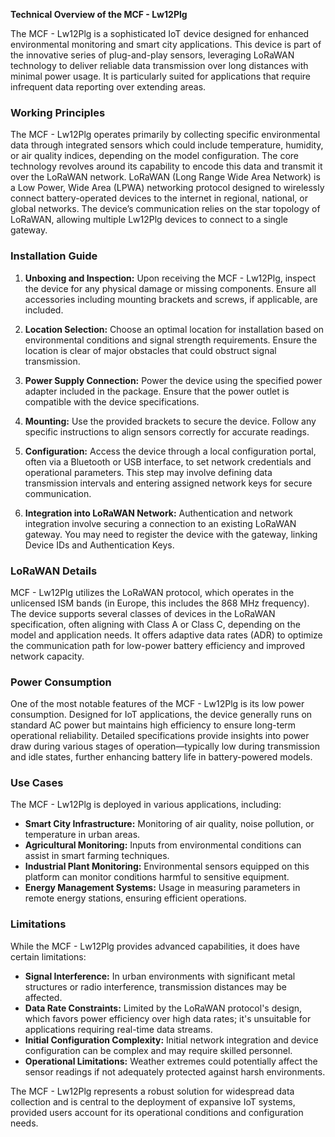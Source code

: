 **Technical Overview of the MCF - Lw12Plg**

The MCF - Lw12Plg is a sophisticated IoT device designed for enhanced environmental monitoring and smart city applications. This device is part of the innovative series of plug-and-play sensors, leveraging LoRaWAN technology to deliver reliable data transmission over long distances with minimal power usage. It is particularly suited for applications that require infrequent data reporting over extending areas.

### Working Principles

The MCF - Lw12Plg operates primarily by collecting specific environmental data through integrated sensors which could include temperature, humidity, or air quality indices, depending on the model configuration. The core technology revolves around its capability to encode this data and transmit it over the LoRaWAN network. LoRaWAN (Long Range Wide Area Network) is a Low Power, Wide Area (LPWA) networking protocol designed to wirelessly connect battery-operated devices to the internet in regional, national, or global networks. The device’s communication relies on the star topology of LoRaWAN, allowing multiple Lw12Plg devices to connect to a single gateway.

### Installation Guide

1. **Unboxing and Inspection:** Upon receiving the MCF - Lw12Plg, inspect the device for any physical damage or missing components. Ensure all accessories including mounting brackets and screws, if applicable, are included.

2. **Location Selection:** Choose an optimal location for installation based on environmental conditions and signal strength requirements. Ensure the location is clear of major obstacles that could obstruct signal transmission.

3. **Power Supply Connection:** Power the device using the specified power adapter included in the package. Ensure that the power outlet is compatible with the device specifications.

4. **Mounting:** Use the provided brackets to secure the device. Follow any specific instructions to align sensors correctly for accurate readings.

5. **Configuration:** Access the device through a local configuration portal, often via a Bluetooth or USB interface, to set network credentials and operational parameters. This step may involve defining data transmission intervals and entering assigned network keys for secure communication.

6. **Integration into LoRaWAN Network:** Authentication and network integration involve securing a connection to an existing LoRaWAN gateway. You may need to register the device with the gateway, linking Device IDs and Authentication Keys.

### LoRaWAN Details

MCF - Lw12Plg utilizes the LoRaWAN protocol, which operates in the unlicensed ISM bands (in Europe, this includes the 868 MHz frequency). The device supports several classes of devices in the LoRaWAN specification, often aligning with Class A or Class C, depending on the model and application needs. It offers adaptive data rates (ADR) to optimize the communication path for low-power battery efficiency and improved network capacity.

### Power Consumption

One of the most notable features of the MCF - Lw12Plg is its low power consumption. Designed for IoT applications, the device generally runs on standard AC power but maintains high efficiency to ensure long-term operational reliability. Detailed specifications provide insights into power draw during various stages of operation—typically low during transmission and idle states, further enhancing battery life in battery-powered models.

### Use Cases

The MCF - Lw12Plg is deployed in various applications, including:

- **Smart City Infrastructure:** Monitoring of air quality, noise pollution, or temperature in urban areas.
- **Agricultural Monitoring:** Inputs from environmental conditions can assist in smart farming techniques.
- **Industrial Plant Monitoring:** Environmental sensors equipped on this platform can monitor conditions harmful to sensitive equipment.
- **Energy Management Systems:** Usage in measuring parameters in remote energy stations, ensuring efficient operations.

### Limitations

While the MCF - Lw12Plg provides advanced capabilities, it does have certain limitations:

- **Signal Interference:** In urban environments with significant metal structures or radio interference, transmission distances may be affected.
- **Data Rate Constraints:** Limited by the LoRaWAN protocol's design, which favors power efficiency over high data rates; it's unsuitable for applications requiring real-time data streams.
- **Initial Configuration Complexity:** Initial network integration and device configuration can be complex and may require skilled personnel.
- **Operational Limitations:** Weather extremes could potentially affect the sensor readings if not adequately protected against harsh environments.

The MCF - Lw12Plg represents a robust solution for widespread data collection and is central to the deployment of expansive IoT systems, provided users account for its operational conditions and configuration needs.